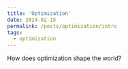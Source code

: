```yaml
---
title: 'Optimization'
date: 2024-02-15
permalink: /posts/optimization/intro
tags:
  - optimization
---
```


How does optimization shape the world?
